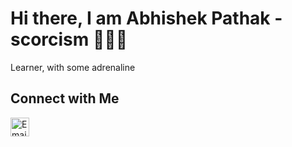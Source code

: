 
<h1>Hi there, I am Abhishek Pathak - scorcism 🙋🏽‍♂️</h1> 



Learner, with some adrenaline

 **Connect with Me**
---
 [<img align="left" alt="Email -Abhishek Pathak" width="30px" src="https://www.flaticon.com/svg/static/icons/svg/732/732200.svg" />](mailto:abhishekpathak1720@gmail.com)
 <br>
 

